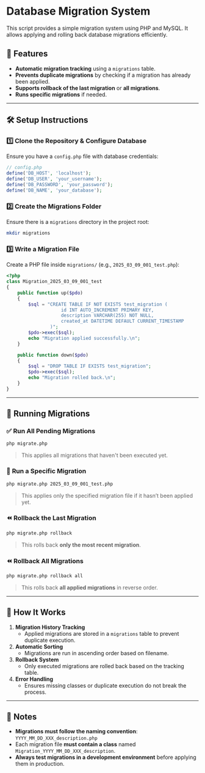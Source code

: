 # Database Migration System

This script provides a simple migration system using PHP and MySQL. It allows applying and rolling back database migrations efficiently.

## 📌 Features
- **Automatic migration tracking** using a `migrations` table.
- **Prevents duplicate migrations** by checking if a migration has already been applied.
- **Supports rollback of the last migration** or **all migrations**.
- **Runs specific migrations** if needed.

---

## 🛠️ Setup Instructions

### 1️⃣ **Clone the Repository & Configure Database**
Ensure you have a `config.php` file with database credentials:
```php
// config.php
define('DB_HOST', 'localhost');
define('DB_USER', 'your_username');
define('DB_PASSWORD', 'your_password');
define('DB_NAME', 'your_database');
```

### 2️⃣ **Create the Migrations Folder**
Ensure there is a `migrations` directory in the project root:
```sh
mkdir migrations
```

### 3️⃣ **Write a Migration File**
Create a PHP file inside `migrations/` (e.g., `2025_03_09_001_test.php`):
```php
<?php
class Migration_2025_03_09_001_test
{
    public function up($pdo)
    {
        $sql = "CREATE TABLE IF NOT EXISTS test_migration (
                    id INT AUTO_INCREMENT PRIMARY KEY,
                    description VARCHAR(255) NOT NULL,
                    created_at DATETIME DEFAULT CURRENT_TIMESTAMP
                )";
        $pdo->exec($sql);
        echo "Migration applied successfully.\n";
    }

    public function down($pdo)
    {
        $sql = "DROP TABLE IF EXISTS test_migration";
        $pdo->exec($sql);
        echo "Migration rolled back.\n";
    }
}
```

---

## 🚀 Running Migrations

### ✅ **Run All Pending Migrations**
```sh
php migrate.php
```
> This applies all migrations that haven't been executed yet.

### 🎯 **Run a Specific Migration**
```sh
php migrate.php 2025_03_09_001_test.php
```
> This applies only the specified migration file if it hasn’t been applied yet.

### ⏪ **Rollback the Last Migration**
```sh
php migrate.php rollback
```
> This rolls back **only the most recent migration**.

### ⏪ **Rollback All Migrations**
```sh
php migrate.php rollback all
```
> This rolls back **all applied migrations** in reverse order.

---

## 📌 How It Works
1. **Migration History Tracking**
   - Applied migrations are stored in a `migrations` table to prevent duplicate execution.
2. **Automatic Sorting**
   - Migrations are run in ascending order based on filename.
3. **Rollback System**
   - Only executed migrations are rolled back based on the tracking table.
4. **Error Handling**
   - Ensures missing classes or duplicate execution do not break the process.

---

## 📌 Notes
- **Migrations must follow the naming convention**: `YYYY_MM_DD_XXX_description.php`
- Each migration file **must contain a class** named `Migration_YYYY_MM_DD_XXX_description`.
- **Always test migrations in a development environment** before applying them in production.




